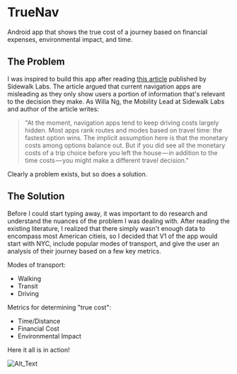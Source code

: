 # TrueNav
Android app that shows the true cost of a journey based on financial expenses, environmental impact, and time.

## The Problem

I was inspired to build this app after reading [this article](https://medium.com/sidewalk-talk/driving-costs-are-hidden-revealing-them-could-help-reduce-traffic-448b416714e2) published by Sidewalk Labs. The article argued that current navigation apps are misleading as they only show users a portion of information that's relevant to the decision they make. As Willa Ng, the Mobility Lead at Sidewalk Labs and author of the article writes:

> "At the moment, navigation apps tend to keep driving costs largely hidden. Most apps rank routes and modes based on travel time: the fastest option wins. The implicit assumption here is that the monetary costs among options balance out. But if you did see all the monetary costs of a trip choice before you left the house — in addition to the time costs — you might make a different travel decision."

Clearly a problem exists, but so does a solution. 

## The Solution


Before I could start typing away, it was important to do research and understand the nuances of the problem I was dealing with. After reading the existing literature, I realized that there simply wasn't enough data to encompass most American citieis, so I decided that V1 of the app would start with NYC, include popular modes of transport, and give the user an analysis of their journey based on a few key metrics. 

Modes of transport:
* Walking
* Transit
* Driving

Metrics for determining "true cost": 
* Time/Distance
* Financial Cost
* Environmental Impact 

Here it all is in action!

![Alt_Text](https://media.giphy.com/media/26n3JdxOKfoXHMMAU/giphy.gif)
